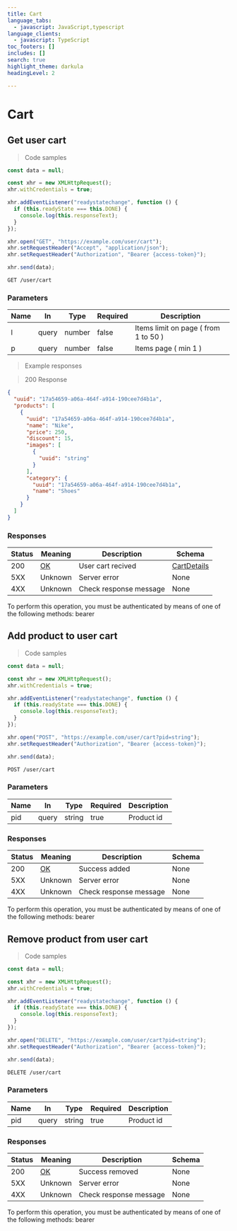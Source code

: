 ```yaml
---
title: Cart
language_tabs:
  - javascript: JavaScript,typescript
language_clients:
  - javascript: TypeScript
toc_footers: []
includes: []
search: true
highlight_theme: darkula
headingLevel: 2

---
```


<!-- Generator: Widdershins v4.0.1 -->
<h1 id="fake-store-api-cart">Cart</h1>

## Get user cart

<a id="opIdCartController_getCart"></a>

> Code samples

```javascript
const data = null;

const xhr = new XMLHttpRequest();
xhr.withCredentials = true;

xhr.addEventListener("readystatechange", function () {
  if (this.readyState === this.DONE) {
    console.log(this.responseText);
  }
});

xhr.open("GET", "https://example.com/user/cart");
xhr.setRequestHeader("Accept", "application/json");
xhr.setRequestHeader("Authorization", "Bearer {access-token}");

xhr.send(data);
```

`GET /user/cart`

<h3 id="get-user-cart-parameters">Parameters</h3>

|Name|In|Type|Required|Description|
|---|---|---|---|---|
|l|query|number|false|Items limit on page ( from 1 to 50 )|
|p|query|number|false|Items page ( min 1 )|

> Example responses

> 200 Response

```json
{
  "uuid": "17a54659-a06a-464f-a914-190cee7d4b1a",
  "products": [
    {
      "uuid": "17a54659-a06a-464f-a914-190cee7d4b1a",
      "name": "Nike",
      "price": 250,
      "discount": 15,
      "images": [
        {
          "uuid": "string"
        }
      ],
      "category": {
        "uuid": "17a54659-a06a-464f-a914-190cee7d4b1a",
        "name": "Shoes"
      }
    }
  ]
}
```

<h3 id="get-user-cart-responses">Responses</h3>

|Status|Meaning|Description|Schema|
|---|---|---|---|
|200|[OK](https://tools.ietf.org/html/rfc7231#section-6.3.1)|User cart recived|[CartDetails](../models/CartDetails.md)|
|5XX|Unknown|Server error|None|
|4XX|Unknown|Check response message|None|

<aside class="warning">
To perform this operation, you must be authenticated by means of one of the following methods:
bearer
</aside>

## Add product to user cart

<a id="opIdCartController_addProductToUserCart"></a>

> Code samples

```javascript
const data = null;

const xhr = new XMLHttpRequest();
xhr.withCredentials = true;

xhr.addEventListener("readystatechange", function () {
  if (this.readyState === this.DONE) {
    console.log(this.responseText);
  }
});

xhr.open("POST", "https://example.com/user/cart?pid=string");
xhr.setRequestHeader("Authorization", "Bearer {access-token}");

xhr.send(data);
```

`POST /user/cart`

<h3 id="add-product-to-user-cart-parameters">Parameters</h3>

|Name|In|Type|Required|Description|
|---|---|---|---|---|
|pid|query|string|true|Product id|

<h3 id="add-product-to-user-cart-responses">Responses</h3>

|Status|Meaning|Description|Schema|
|---|---|---|---|
|200|[OK](https://tools.ietf.org/html/rfc7231#section-6.3.1)|Success added|None|
|5XX|Unknown|Server error|None|
|4XX|Unknown|Check response message|None|

<aside class="warning">
To perform this operation, you must be authenticated by means of one of the following methods:
bearer
</aside>

## Remove product from user cart

<a id="opIdCartController_removeProductFromCart"></a>

> Code samples

```javascript
const data = null;

const xhr = new XMLHttpRequest();
xhr.withCredentials = true;

xhr.addEventListener("readystatechange", function () {
  if (this.readyState === this.DONE) {
    console.log(this.responseText);
  }
});

xhr.open("DELETE", "https://example.com/user/cart?pid=string");
xhr.setRequestHeader("Authorization", "Bearer {access-token}");

xhr.send(data);
```

`DELETE /user/cart`

<h3 id="remove-product-from-user-cart-parameters">Parameters</h3>

|Name|In|Type|Required|Description|
|---|---|---|---|---|
|pid|query|string|true|Product id|

<h3 id="remove-product-from-user-cart-responses">Responses</h3>

|Status|Meaning|Description|Schema|
|---|---|---|---|
|200|[OK](https://tools.ietf.org/html/rfc7231#section-6.3.1)|Success removed|None|
|5XX|Unknown|Server error|None|
|4XX|Unknown|Check response message|None|

<aside class="warning">
To perform this operation, you must be authenticated by means of one of the following methods:
bearer
</aside>

